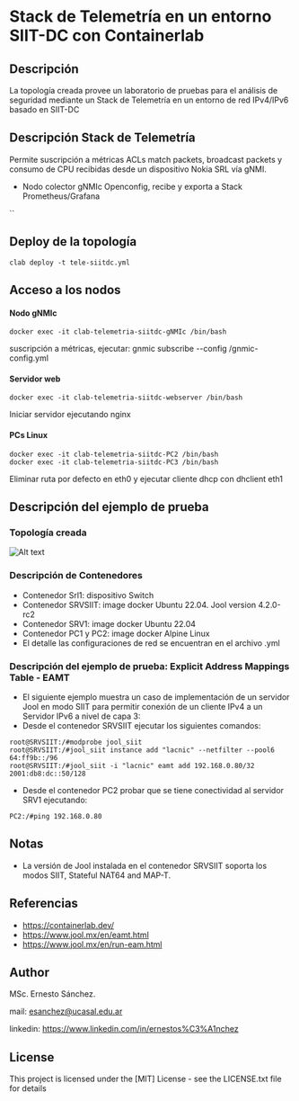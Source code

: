 # Stack de Telemetría en un entorno SIIT-DC con Containerlab
  
## Descripción
La topología creada provee un laboratorio de pruebas para el análisis de seguridad mediante un Stack de Telemetría en un entorno de red IPv4/IPv6 basado en SIIT-DC 

## Descripción Stack de Telemetría
Permite suscripción a métricas ACLs match packets, broadcast packets y consumo de CPU recibidas desde un dispositivo Nokia SRL vía gNMI. 
* Nodo colector gNMIc Openconfig, recibe y exporta a Stack Prometheus/Grafana  

``
## Deploy de la topología
```console
clab deploy -t tele-siitdc.yml
```
## Acceso a los nodos
#### Nodo gNMIc
```console
docker exec -it clab-telemetria-siitdc-gNMIc /bin/bash
```
suscripción a métricas, ejecutar: gnmic subscribe --config /gnmic-config.yml
#### Servidor web
```console
docker exec -it clab-telemetria-siitdc-webserver /bin/bash
```
Iniciar servidor ejecutando nginx
#### PCs Linux
```console
docker exec -it clab-telemetria-siitdc-PC2 /bin/bash
docker exec -it clab-telemetria-siitdc-PC3 /bin/bash
```
Eliminar ruta por defecto en eth0 y ejecutar cliente dhcp con dhclient eth1

## Descripción del ejemplo de prueba 
### Topología creada
![Alt text](images/toposiitdc.png)

### Descripción de Contenedores
* Contenedor Srl1: dispositivo Switch
* Contenedor SRVSIIT: image docker Ubuntu 22.04. Jool version 4.2.0-rc2
* Contenedor SRV1: image docker Ubuntu 22.04
* Contenedor PC1 y PC2: image docker Alpine Linux
* El detalle las configuraciones de red se encuentran en el archivo .yml

### Descripción del ejemplo de prueba: Explicit Address Mappings Table - EAMT

* El siguiente ejemplo muestra un caso de implementación de un servidor Jool en modo SIIT para permitir conexión de un cliente IPv4 a un Servidor IPv6 a nivel de capa 3:
* Desde el contenedor SRVSIIT ejecutar los siguientes comandos:
```console
root@SRVSIIT:/#modprobe jool_siit
root@SRVSIIT:/#jool_siit instance add "lacnic" --netfilter --pool6 64:ff9b::/96
root@SRVSIIT:/#jool_siit -i "lacnic" eamt add 192.168.0.80/32 2001:db8:dc::50/128
```
* Desde el contenedor PC2 probar que se tiene conectividad al servidor SRV1 ejecutando:
```console
PC2:/#ping 192.168.0.80
```
## Notas
* La versión de Jool instalada en el contenedor SRVSIIT soporta los modos SIIT, Stateful NAT64 and MAP-T.
  
## Referencias
* https://containerlab.dev/
* https://www.jool.mx/en/eamt.html
* https://www.jool.mx/en/run-eam.html

## Author

MSc. Ernesto Sánchez. 

mail: esanchez@ucasal.edu.ar

linkedin: https://www.linkedin.com/in/ernestos%C3%A1nchez


## License

This project is licensed under the [MIT] License - see the LICENSE.txt file for details


